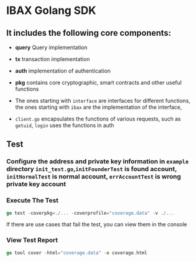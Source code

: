 # IBAX Golang SDK

## It includes the following core components:
* **query** Query implementation
* **tx** transaction implementation
* **auth** implementation of authentication
* **pkg** contains core cryptographic, smart contracts and other useful functions


* The ones starting with `interface` are interfaces for different functions, the ones starting with `ibax` are the implementation of the interface,
* `client.go` encapsulates the functions of various requests, such as `getuid`, `login` uses the functions in auth


## Test
### Configure the address and private key information in `example` directory `init_test.go`,`initFounderTest` is found account, `initNormalTest` is normal account, `errAccountTest` is wrong private key account
### Execute The Test
```go
go test -coverpkg=./... -coverprofile="coverage.data" -v ./...

```
If there are use cases that fail the test, you can view them in the console
### View Test Report
```go
go tool cover -html="coverage.data" -o coverage.html

```
